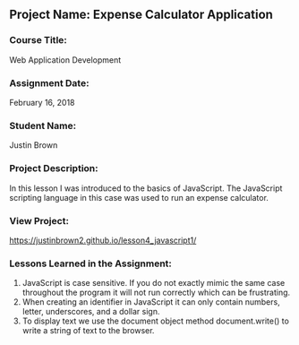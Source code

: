 ## Project Name:  Expense Calculator Application

### Course Title:
Web Application Development

### Assignment Date:  
February 16, 2018

### Student Name:  
Justin Brown

### Project Description:
In this lesson I was introduced to the basics of JavaScript. The JavaScript scripting language in this case was used to run an expense calculator. 



### View Project:
https://justinbrown2.github.io/lesson4_javascript1/

### Lessons Learned in the Assignment:
1. JavaScript is case sensitive. If you do not exactly mimic the same case throughout the program it will not run correctly which can be frustrating. 
2. When creating an identifier in JavaScript it can only contain numbers, letter, underscores, and a dollar sign. 
3. To display text we use the document object method document.write() to write a string of text to the browser. 



